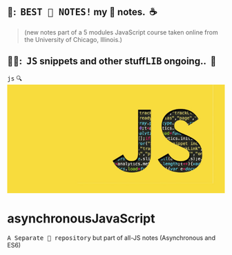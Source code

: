 ## :pear::&nbsp; <kbd>BEST :notebook: NOTES!</kbd> my :pizza: notes.   &nbsp;:coffee:  
> (new notes part of a 5 modules JavaScript course taken online from the University of Chicago, Illinois.)

## :pear::pear::&nbsp; <kbd>JS</kbd> snippets and other stuff<kbd>LIB</kbd> ongoing.. &nbsp;:rocket:


 


  
 <kbd>js</kbd> :mag:
 <br>
 ![js1](images/js.jpg)
 
 
# asynchronousJavaScript
<kbd>A Separate :notebook: repository</kbd> but part of all-JS notes (Asynchronous and ES6)
 

  
 

 
 
 
 
 
  


